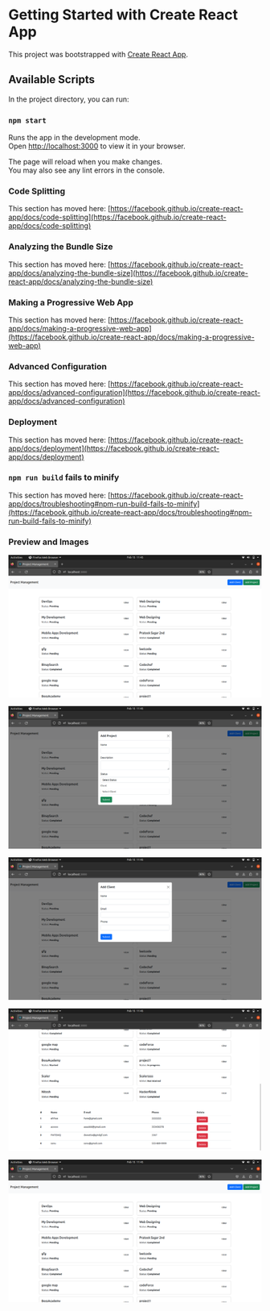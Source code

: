 # Getting Started with Create React App

This project was bootstrapped with [Create React App](https://github.com/facebook/create-react-app).

## Available Scripts

In the project directory, you can run:

### `npm start`

Runs the app in the development mode.\
Open [http://localhost:3000](http://localhost:3000) to view it in your browser.

The page will reload when you make changes.\
You may also see any lint errors in the console.

### Code Splitting

This section has moved here: [https://facebook.github.io/create-react-app/docs/code-splitting](https://facebook.github.io/create-react-app/docs/code-splitting)

### Analyzing the Bundle Size

This section has moved here: [https://facebook.github.io/create-react-app/docs/analyzing-the-bundle-size](https://facebook.github.io/create-react-app/docs/analyzing-the-bundle-size)

### Making a Progressive Web App

This section has moved here: [https://facebook.github.io/create-react-app/docs/making-a-progressive-web-app](https://facebook.github.io/create-react-app/docs/making-a-progressive-web-app)

### Advanced Configuration

This section has moved here: [https://facebook.github.io/create-react-app/docs/advanced-configuration](https://facebook.github.io/create-react-app/docs/advanced-configuration)

### Deployment

This section has moved here: [https://facebook.github.io/create-react-app/docs/deployment](https://facebook.github.io/create-react-app/docs/deployment)

### `npm run build` fails to minify

This section has moved here: [https://facebook.github.io/create-react-app/docs/troubleshooting#npm-run-build-fails-to-minify](https://facebook.github.io/create-react-app/docs/troubleshooting#npm-run-build-fails-to-minify)

### Preview and Images

![alt text](https://github.com/prateeeksagar/project-management-app/blob/c184e346e8ff632f30c818bd80e170c99df527cb/Screenshot%20from%202023-02-15%2011-45-42.png?raw=true)

![alt text](https://github.com/prateeeksagar/project-management-app/blob/master/Screenshot%20from%202023-02-15%2011-45-55.png?raw=true)

![alt text](https://github.com/prateeeksagar/project-management-app/blob/e1df391ab0a93087a4ff0fcd060fce6149247b0e/Screenshot%20from%202023-02-15%2011-45-50.png)

![alt text](https://github.com/prateeeksagar/project-management-app/blob/e1df391ab0a93087a4ff0fcd060fce6149247b0e/Screenshot%20from%202023-02-15%2011-45-46.png)

![alt text](https://github.com/prateeeksagar/project-management-app/blob/e1df391ab0a93087a4ff0fcd060fce6149247b0e/Screenshot%20from%202023-02-15%2011-45-42.png)




